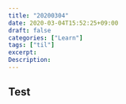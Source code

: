 ```yaml
---
title: "20200304"
date: 2020-03-04T15:52:25+09:00
draft: false
categories: ["Learn"]
tags: ["til"]
excerpt:
Description:
---
```

## Test

